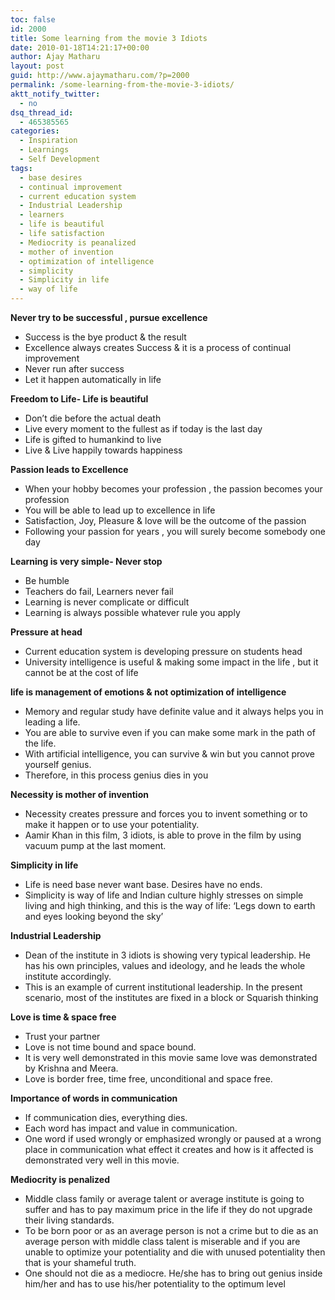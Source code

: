 ```yaml
---
toc: false
id: 2000
title: Some learning from the movie 3 Idiots
date: 2010-01-18T14:21:17+00:00
author: Ajay Matharu
layout: post
guid: http://www.ajaymatharu.com/?p=2000
permalink: /some-learning-from-the-movie-3-idiots/
aktt_notify_twitter:
  - no
dsq_thread_id:
  - 465385565
categories:
  - Inspiration
  - Learnings
  - Self Development
tags:
  - base desires
  - continual improvement
  - current education system
  - Industrial Leadership
  - learners
  - life is beautiful
  - life satisfaction
  - Mediocrity is peanalized
  - mother of invention
  - optimization of intelligence
  - simplicity
  - Simplicity in life
  - way of life
---
```

**Never try to be successful , pursue excellence**

  * Success is the bye product & the result
  * Excellence always creates Success & it is a process of continual improvement
  * Never run after success
  * Let it happen automatically in life

**Freedom to Life- Life is beautiful**

  * Don’t die before the actual death
  * Live every moment to the fullest as if today is the last day
  * Life is gifted to humankind to live
  * Live & Live happily towards happiness

**Passion leads to Excellence**

  * When your hobby becomes your profession , the passion becomes your profession
  * You will be able to lead up to excellence in life
  * Satisfaction, Joy, Pleasure & love will be the outcome of the passion
  * Following your passion for years , you will surely become somebody one day

**Learning is very simple- Never stop**

  * Be humble
  * Teachers do fail, Learners never fail
  * Learning is never complicate or difficult
  * Learning is always possible whatever rule you apply

**Pressure at head**

  * Current education system is developing pressure on students head
  * University intelligence is useful & making some impact in the life , but it cannot be at the cost of life

**life is management of emotions & not optimization of intelligence**

  * Memory and regular study have definite value and it always helps you in leading a life.
  * You are able to survive even if you can make some mark in the path of the life.
  * With artificial intelligence, you can survive & win but you cannot prove yourself genius.
  * Therefore, in this process genius dies in you

**Necessity is mother of invention**

  * Necessity creates pressure and forces you to invent something or to make it happen or to use your potentiality.
  * Aamir Khan in this film, 3 idiots, is able to prove in the film by using vacuum pump at the last moment.

**Simplicity in life**

  * Life is need base never want base. Desires have no ends.
  * Simplicity is way of life and Indian culture highly stresses on simple living and high thinking, and this is the way of life: ‘Legs down to earth and eyes looking beyond the sky’

**Industrial Leadership**

  * Dean of the institute in 3 idiots is showing very typical leadership. He has his own principles, values and ideology, and he leads the whole institute accordingly.
  * This is an example of current institutional leadership. In the present scenario, most of the institutes are fixed in a block or Squarish thinking

**Love is time & space free**

  * Trust your partner
  * Love is not time bound and space bound.
  * It is very well demonstrated in this movie same love was demonstrated by Krishna and Meera.
  * Love is border free, time free, unconditional and space free.

**Importance of words in communication**

  * If communication dies, everything dies.
  * Each word has impact and value in communication.
  * One word if used wrongly or emphasized wrongly or paused at a wrong place in communication what effect it creates and how is it affected is demonstrated very well in this movie.

**Mediocrity is penalized**

  * Middle class family or average talent or average institute is going to suffer and has to pay maximum price in the life if they do not upgrade their living standards.
  * To be born poor or as an average person is not a crime but to die as an average person with middle class talent is miserable and if you are unable to optimize your potentiality and die with unused potentiality then that is your shameful truth.
  * One should not die as a mediocre. He/she has to bring out genius inside him/her and has to use his/her potentiality to the optimum level
